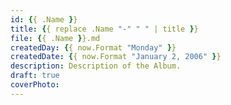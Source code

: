 ```yaml
---
id: {{ .Name }}
title: {{ replace .Name "-" " " | title }}
file: {{ .Name }}.md
createdDay: {{ now.Format "Monday" }}
createdDate: {{ now.Format "January 2, 2006" }}
description: Description of the Album.
draft: true
coverPhoto:
---
```


